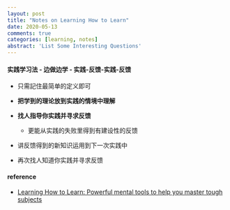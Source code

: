 ```yaml
---
layout: post
title: "Notes on Learning How to Learn"
date: 2020-05-13
comments: true
categories: [learning, notes]
abstract: 'List Some Interesting Questions'
--- 
```


#### 实践学习法  - 边做边学  - 实践-反馈-实践-反馈  
* 只需記住最简单的定义即可  
* **把学到的理论放到实践的情境中理解**  
* **找人指导你实践并寻求反馈**    
  - 更能从实践的失败里得到有建设性的反馈  

* 讲反馈得到的新知识运用到下一次实践中  
* 再次找人知道你实践并寻求反馈  


#### reference
* [Learning How to Learn: Powerful mental tools to help you master tough subjects](https://www.coursera.org/learn/learning-how-to-learn/home/welcome)